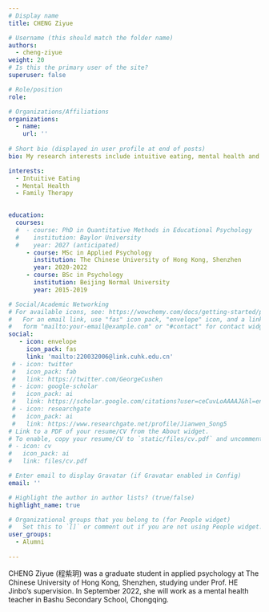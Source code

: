 ```yaml
---
# Display name
title: CHENG Ziyue

# Username (this should match the folder name)
authors:
  - cheng-ziyue
weight: 20
# Is this the primary user of the site?
superuser: false

# Role/position
role: 

# Organizations/Affiliations
organizations:
  - name: 
    url: ''
    
# Short bio (displayed in user profile at end of posts)
bio: My research interests include intuitive eating, mental health and family therapy.

interests:
  - Intuitive Eating
  - Mental Health
  - Family Therapy
  

education:
  courses:
  #  - course: PhD in Quantitative Methods in Educational Psychology
  #    institution: Baylor University
  #    year: 2027 (anticipated)
     - course: MSc in Applied Psychology
       institution: The Chinese University of Hong Kong, Shenzhen
       year: 2020-2022
     - course: BSc in Psychology
       institution: Beijing Normal University
       year: 2015-2019

# Social/Academic Networking
# For available icons, see: https://wowchemy.com/docs/getting-started/page-builder/#icons
#   For an email link, use "fas" icon pack, "envelope" icon, and a link in the
#   form "mailto:your-email@example.com" or "#contact" for contact widget.
social:
   - icon: envelope
     icon_pack: fas
     link: 'mailto:220032006@link.cuhk.edu.cn'
 # - icon: twitter
 #   icon_pack: fab
 #   link: https://twitter.com/GeorgeCushen
 # - icon: google-scholar
 #   icon_pack: ai
 #   link: https://scholar.google.com/citations?user=ceCuvLoAAAAJ&hl=en
 # - icon: researchgate
 #   icon_pack: ai
 #   link: https://www.researchgate.net/profile/Jianwen_Song5
# Link to a PDF of your resume/CV from the About widget.
# To enable, copy your resume/CV to `static/files/cv.pdf` and uncomment the lines below.
# - icon: cv
#   icon_pack: ai
#   link: files/cv.pdf

# Enter email to display Gravatar (if Gravatar enabled in Config)
email: ''

# Highlight the author in author lists? (true/false)
highlight_name: true

# Organizational groups that you belong to (for People widget)
#   Set this to `[]` or comment out if you are not using People widget.
user_groups:
  - Alumni
  
---
```


CHENG Ziyue (程紫玥) was a graduate student in applied psychology at The Chinese University of Hong Kong, Shenzhen, studying under Prof. HE Jinbo’s supervision. In September 2022, she will work as a mental health teacher in Bashu Secondary School, Chongqing.
